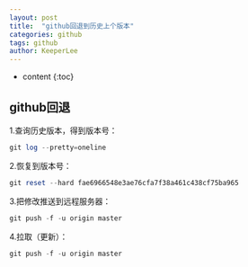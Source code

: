 ```yaml
---
layout: post
title:  "github回退到历史上个版本"
categories: github
tags: github
author: KeeperLee
---
```

* content
{:toc}
## github回退



1.查询历史版本，得到版本号：
``` php
git log --pretty=oneline

```


2.恢复到版本号：
``` php
git reset --hard fae6966548e3ae76cfa7f38a461c438cf75ba965
```
3.把修改推送到远程服务器：
``` php
git push -f -u origin master
```
4.拉取（更新）：
``` php
git push -f -u origin master
```